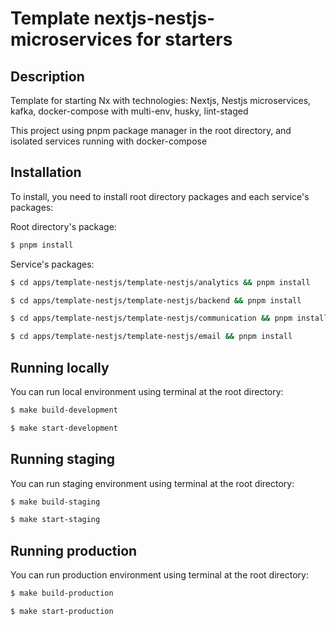 # Template nextjs-nestjs-microservices for starters

## Description

Template for starting Nx with technologies: Nextjs, Nestjs microservices, kafka, docker-compose with multi-env, husky, lint-staged

This project using pnpm package manager in the root directory, and isolated services running with docker-compose

## Installation

To install, you need to install root directory packages and each service's packages:

Root directory's package:

```bash
$ pnpm install
```

Service's packages:

```bash
$ cd apps/template-nestjs/template-nestjs/analytics && pnpm install
```

```bash
$ cd apps/template-nestjs/template-nestjs/backend && pnpm install
```

```bash
$ cd apps/template-nestjs/template-nestjs/communication && pnpm install
```

```bash
$ cd apps/template-nestjs/template-nestjs/email && pnpm install
```

## Running locally

You can run local environment using terminal at the root directory:

```bash
$ make build-development
```

```bash
$ make start-development
```

## Running staging

You can run staging environment using terminal at the root directory:

```bash
$ make build-staging
```

```bash
$ make start-staging
```

## Running production

You can run production environment using terminal at the root directory:

```bash
$ make build-production
```

```bash
$ make start-production
```
